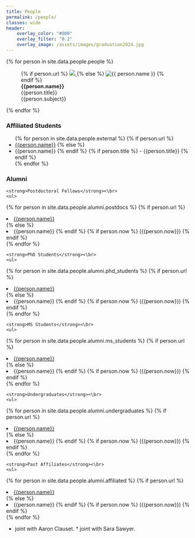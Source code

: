 ```yaml
---
title: People
permalink: /people/
classes: wide
header:
    overlay_color: "#000"
    overlay_filter: "0.2"
    overlay_image: /assets/images/graduation2024.jpg
---
```


<div>
{% for person in site.data.people.people %}
    <figure>
    {% if person.url %}
        <a href=
            {% if person.url contains "://" %}
              "{{ person.url }}"
            {% else %}
              "{{ person.url | relative_url }}"
            {% endif %}
            title="{{ person.name }}"
        >
        <img class="thumb" src=
          {% if person.image_path contains "://" %}
            "{{ person.image_path }}"
          {% else %}
            "{{ person.image_path | relative_url }}"
          {% endif %}
          >
        </a>
    {% else %}
        <img class="thumb" src=
          {% if person.image_path contains "://" %}
            "{{ person.image_path }}"
          {% else %}
            "{{ person.image_path | relative_url }}"
          {% endif %}
          alt="{{ person.name }}">
    {% endif %}
    <figcaption>
        <strong>{{person.name}}</strong><br>
        {{person.title}}<br>
        {{person.subject}}
    </figcaption>
    </figure>
{% endfor %}
</div>

<div>
    <h3>Affiliated Students</h3>
    <ul>
{% for person in site.data.people.external %}
    {% if person.url %}
        <li><a href="{{ person.url}}" target="_blank">{{person.name}}</a>        
    {% else %}
        <li>{{person.name}}
    {% endif %}
    {% if person.title %}
        - {{person.title}}
    {% endif %}
    </li>
{% endfor %}
    </ul>
</div>

<div>
    <h3>Alumni</h3>
    
    <strong>Postdoctoral Fellows</strong><\br>
    <ul>
{% for person in site.data.people.alumni.postdocs %}
    {% if person.url %}
        <li><a href="{{ person.url}}" target="_blank">{{person.name}}</a>        
    {% else %}
        <li>{{person.name}}
    {% endif %}
    {% if person.now %}
        ({{person.now}})
    {% endif %}
    </li>
{% endfor %}
    </ul>

    <strong>PhD Students</strong><\br>
    <ul>
{% for person in site.data.people.alumni.phd_students %}
    {% if person.url %}
        <li><a href="{{ person.url}}" target="_blank">{{person.name}}</a>        
    {% else %}
        <li>{{person.name}}
    {% endif %}
    {% if person.now %}
        ({{person.now}})
    {% endif %}
    </li>
{% endfor %}
    </ul>

    <strong>MS Students</strong><\br>
    <ul>
{% for person in site.data.people.alumni.ms_students %}
    {% if person.url %}
        <li><a href="{{ person.url}}" target="_blank">{{person.name}}</a>        
    {% else %}
        <li>{{person.name}}
    {% endif %}
    {% if person.now %}
        ({{person.now}})
    {% endif %}
    </li>
{% endfor %}
    </ul>

    <strong>Undergraduates</strong><\br>
    <ul>
{% for person in site.data.people.alumni.undergraduates %}
    {% if person.url %}
        <li><a href="{{ person.url}}" target="_blank">{{person.name}}</a>        
    {% else %}
        <li>{{person.name}}
    {% endif %}
    {% if person.now %}
        ({{person.now}})
    {% endif %}
    </li>
{% endfor %}
    </ul>

    <strong>Past Affiliates</strong><\br>
    <ul>
{% for person in site.data.people.alumni.affiliated %}
    {% if person.url %}
        <li><a href="{{ person.url}}" target="_blank">{{person.name}}</a>        
    {% else %}
        <li>{{person.name}}
    {% endif %}
    {% if person.now %}
        ({{person.now}})
    {% endif %}
    </li>
{% endfor %}
    </ul>

* joint with Aaron Clauset.
† joint with Sara Sawyer.
</div>